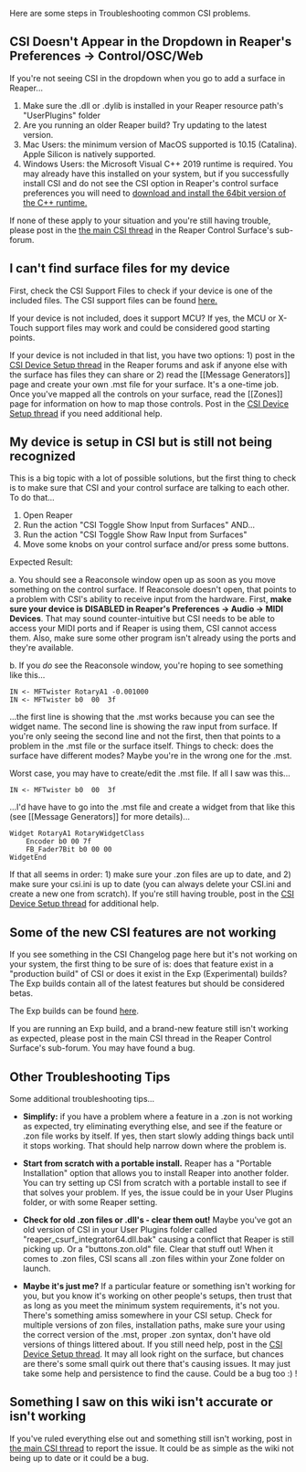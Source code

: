 Here are some steps in Troubleshooting common CSI problems.

## CSI Doesn't Appear in the Dropdown in Reaper's Preferences -> Control/OSC/Web
If you're not seeing CSI in the dropdown when you go to add a surface in Reaper...

1. Make sure the .dll or .dylib is installed in your Reaper resource path's "UserPlugins" folder
2. Are you running an older Reaper build? Try updating to the latest version.
3. Mac Users: the minimum version of MacOS supported is 10.15 (Catalina). Apple Silicon is natively supported.
4. Windows Users: the Microsoft Visual C++ 2019 runtime is required. You may already have this installed on your system, but if you successfully install CSI and do not see the CSI option in Reaper's control surface preferences you will need to [download and install the 64bit version of the C++ runtime.](https://aka.ms/vs/16/release/VC_redist.x64.exe)

If none of these apply to your situation and you're still having trouble, please post in the [the main CSI thread](https://forum.cockos.com/showthread.php?t=183143) in the Reaper Control Surface's sub-forum.

## I can't find surface files for my device
First, check the CSI Support Files to check if your device is one of the included files. The CSI support files can be found [here.](https://stash.reaper.fm/v/44740/CSI%20Support%20Files.zip)

If your device is not included, does it support MCU? If yes, the MCU or X-Touch support files may work and could be considered good starting points.

If your device is not included in that list, you have two options: 1) post in the [CSI Device Setup thread](https://forum.cockos.com/showthread.php?t=245280) in the Reaper forums and ask if anyone else with the surface has files they can share or 2) read the [[Message Generators]] page and create your own .mst file for your surface. It's a one-time job. Once you've mapped all the controls on your surface, read the [[Zones]] page for information on how to map those controls. Post in the [CSI Device Setup thread](https://forum.cockos.com/showthread.php?t=245280) if you need additional help.

## My device is setup in CSI but is still not being recognized
This is a big topic with a lot of possible solutions, but the first thing to check is to make sure that CSI and your control surface are talking to each other. To do that...

1. Open Reaper
2. Run the action "CSI Toggle Show Input from Surfaces" AND...
3. Run the action "CSI Toggle Show Raw Input from Surfaces"
4. Move some knobs on your control surface and/or press some buttons.

Expected Result: 

a. You should see a Reaconsole window open up as soon as you move something on the control surface. If Reaconsole doesn't open, that points to a problem with CSI's ability to receive input from the hardware. First, **make sure your device is DISABLED in Reaper's Preferences -> Audio -> MIDI Devices**. That may sound counter-intuitive but CSI needs to be able to access your MIDI ports and if Reaper is using them, CSI cannot access them. Also, make sure some other program isn't already using the ports and they're available. 

b. If you _do_ see the Reaconsole window, you're hoping to see something like this...
```
IN <- MFTwister RotaryA1 -0.001000
IN <- MFTwister b0  00  3f 
```

...the first line is showing that the .mst works because you can see the widget name. The second line is showing the raw input from surface. If you're only seeing the second line and not the first, then that points to a problem in the .mst file or the surface itself. Things to check: does the surface have different modes? Maybe you're in the wrong one for the .mst.

Worst case, you may have to create/edit the .mst file. If all I saw was this...
```
IN <- MFTwister b0  00  3f 
```

...I'd have have to go into the .mst file and create a widget from that like this (see [[Message Generators]] for more details)...
```
Widget RotaryA1 RotaryWidgetClass
    Encoder b0 00 7f
    FB_Fader7Bit b0 00 00
WidgetEnd
```

If that all seems in order: 1) make sure your .zon files are up to date, and 2) make sure your csi.ini is up to date (you can always delete your CSI.ini and create a new one from scratch). If you're still having trouble, post in the [CSI Device Setup thread](https://forum.cockos.com/showthread.php?t=245280) for additional help. 

## Some of the new CSI features are not working
If you see something in the CSI Changelog page here but it's not working on your system, the first thing to be sure of is: does that feature exist in a "production build" of CSI or does it exist in the Exp (Experimental) builds? The Exp builds contain all of the latest features but should be considered betas. 

The Exp builds can be found [here](https://stash.reaper.fm/v/42044/CSI%20Exp.zip).

If you are running an Exp build, and a brand-new feature still isn't working as expected, please post in the main CSI thread in the Reaper Control Surface's sub-forum. You may have found a bug.

## Other Troubleshooting Tips
Some additional troubleshooting tips...

* **Simplify:** if you have a problem where a feature in a .zon is not working as expected, try eliminating everything else, and see if the feature or .zon file works by itself. If yes, then start slowly adding things back until it stops working. That should help narrow down where the problem is. 

* **Start from scratch with a portable install.** Reaper has a "Portable Installation" option that allows you to install Reaper into another folder. You can try setting up CSI from scratch with a portable install to see if that solves your problem. If yes, the issue could be in your User Plugins folder, or with some Reaper setting.

* **Check for old .zon files or .dll's - clear them out!** Maybe you've got an old version of CSI in your User Plugins folder called "reaper_csurf_integrator64.dll.bak" causing a conflict that Reaper is still picking up. Or a "buttons.zon.old" file. Clear that stuff out! When it comes to .zon files, CSI scans all .zon files within your Zone folder on launch. 

* **Maybe it's just me?** If a particular feature or something isn't working for you, but you know it's working on other people's setups, then trust that as long as you meet the minimum system requirements, it's not you. There's something amiss somewhere in your CSI setup. Check for multiple versions of zon files, installation paths, make sure your using the correct version of the .mst, proper .zon syntax, don't have old versions of things littered about. If you still need help, post in the [CSI Device Setup thread](https://forum.cockos.com/showthread.php?t=245280). It may all look right on the surface, but chances are there's some small quirk out there that's causing issues. It may just take some help and persistence to find the cause. Could be a bug too :) ! 

## Something I saw on this wiki isn't accurate or isn't working
If you've ruled everything else out and something still isn't working, post in [the main CSI thread](https://forum.cockos.com/showthread.php?t=183143) to report the issue. It could be as simple as the wiki not being up to date or it could be a bug. 
